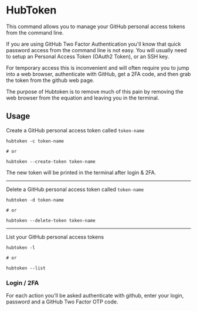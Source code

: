 # HubToken

This command allows you to manage your GitHub personal access tokens from the
command line.

If you are using GitHub Two Factor Authentication you'll know that
quick password access from the command line is not easy.  You will
usually need to setup an Personal Access Token (OAuth2 Token), or an
SSH key.

For temporary access this is inconvenient and will often require you
to jump into a web browser, authenticate with GitHub, get a 2FA code,
and then grab the token from the github web page.

The purpose of Hubtoken is to remove much of this pain by removing the
web browser from the equation and leaving you in the terminal.

## Usage

Create a GitHub personal access token called `token-name`

```
hubtoken -c token-name

# or

hubtoken --create-token token-name
```

The new token will be printed in the terminal after login & 2FA.

- - -

Delete a GitHub personal access token called `token-name`

```
hubtoken -d token-name

# or

hubtoken --delete-token token-name
```

- - -

List your GitHub personal access tokens

```
hubtoken -l

# or

hubtoken --list
```

### Login / 2FA

For each action you'll be asked authenticate with github, enter your
login, password and a GitHub Two Factor OTP code.
